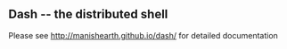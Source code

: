 ## Dash -- the distributed shell


Please see http://manishearth.github.io/dash/ for detailed documentation